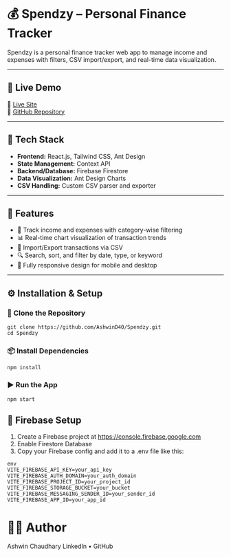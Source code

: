 # 💰 Spendzy – Personal Finance Tracker

Spendzy is a personal finance tracker web app to manage income and expenses with filters, CSV import/export, and real-time data visualization.

---

## 🚀 Live Demo

🔗 [Live Site](https://spendzy.vercel.app/)  
🔗 [GitHub Repository](https://github.com/AshwinD40/Spendzy)

---

## 🧰 Tech Stack

- **Frontend:** React.js, Tailwind CSS, Ant Design  
- **State Management:** Context API  
- **Backend/Database:** Firebase Firestore  
- **Data Visualization:** Ant Design Charts  
- **CSV Handling:** Custom CSV parser and exporter

---

## 📌 Features

- 💼 Track income and expenses with category-wise filtering
- 📊 Real-time chart visualization of transaction trends
- 📂 Import/Export transactions via CSV
- 🔍 Search, sort, and filter by date, type, or keyword
- 📱 Fully responsive design for mobile and desktop

---

## ⚙️ Installation & Setup
 
### 🔁 Clone the Repository
```base
git clone https://github.com/AshwinD40/Spendzy.git
cd Spendzy
```

### 📦 Install Dependencies
```base
npm install
```

### ▶️ Run the App
```base
npm start
```

## 🔧 Firebase Setup
1. Create a Firebase project at https://console.firebase.google.com
2. Enable Firestore Database
3. Copy your Firebase config and add it to a .env file like this:

```
env
VITE_FIREBASE_API_KEY=your_api_key
VITE_FIREBASE_AUTH_DOMAIN=your_auth_domain
VITE_FIREBASE_PROJECT_ID=your_project_id
VITE_FIREBASE_STORAGE_BUCKET=your_bucket
VITE_FIREBASE_MESSAGING_SENDER_ID=your_sender_id
VITE_FIREBASE_APP_ID=your_app_id
```

# 🙋‍♂️ Author
Ashwin Chaudhary
LinkedIn • GitHub

